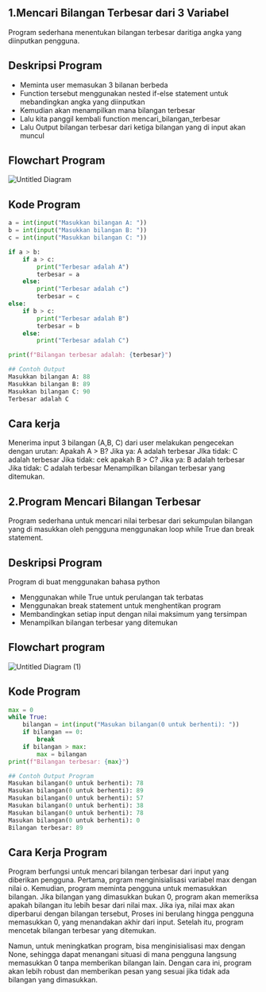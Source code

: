 ## 1.Mencari Bilangan Terbesar dari 3 Variabel
Program sederhana menentukan bilangan terbesar daritiga angka yang diinputkan pengguna.
## Deskripsi Program
- Meminta user memasukan 3 bilanan berbeda
- Function tersebut menggunakan nested if-else statement untuk mebandingkan angka yang diinputkan
- Kemudian akan menampilkan mana bilangan terbesar
- Lalu kita panggil kembali function mencari_bilangan_terbesar
- Lalu Output bilangan terbesar dari ketiga bilangan yang di input akan muncul
## Flowchart Program
![Untitled Diagram](https://github.com/user-attachments/assets/f91727a0-8797-4b57-b1e9-6c0514954b5f)
## Kode Program
```Python
a = int(input("Masukkan bilangan A: "))
b = int(input("Masukkan bilangan B: "))
c = int(input("Masukkan bilangan C: "))

if a > b:
    if a > c:
        print("Terbesar adalah A")
        terbesar = a
    else:
        print("Terbesar adalah c")
        terbesar = c
else:
    if b > c:
        print("Terbesar adalah B")
        terbesar = b
    else:
        print("Terbesar adalah C")

print(f"Bilangan terbesar adalah: {terbesar}")
```
```Python
## Contoh Output
Masukkan bilangan A: 88
Masukkan bilangan B: 89
Masukkan bilangan C: 90
Terbesar adalah C
```
## Cara kerja
Menerima input 3 bilangan (A,B, C) dari user melakukan pengecekan dengan urutan: Apakah A > B? Jika ya: A adalah terbesar JIka tidak: C adalah terbesar Jika tidak: cek apakah B > C? Jika ya: B adalah terbesar Jika tidak: C adalah terbesar Menampilkan bilangan terbesar yang ditemukan.

## 2.Program Mencari Bilangan Terbesar
Program sederhana untuk mencari nilai terbesar dari sekumpulan bilangan yang di masukkan oleh pengguna menggunakan loop while True dan break statement.

## Deskripsi Program
Program di buat menggunakan bahasa python
- Menggunakan while True untuk perulangan tak terbatas
- Menggunakan break statement untuk menghentikan program
- Membandingkan setiap input dengan nilai maksimum yang tersimpan
- Menampilkan bilangan terbesar yang ditemukan

## Flowchart program
![Untitled Diagram (1)](https://github.com/user-attachments/assets/e58fcc23-13a0-46e9-88ea-5d38b2d696c9)
## Kode Program
```Python
max = 0                                              
while True:                                          
    bilangan = int(input("Masukan bilangan(0 untuk berhenti): "))  
    if bilangan == 0:                               
        break                                       
    if bilangan > max:                     
        max = bilangan                     
print(f"Bilangan terbesar: {max}")
```
```Python
## Contoh Output Program
Masukan bilangan(0 untuk berhenti): 78
Masukan bilangan(0 untuk berhenti): 89
Masukan bilangan(0 untuk berhenti): 57
Masukan bilangan(0 untuk berhenti): 38
Masukan bilangan(0 untuk berhenti): 78
Masukan bilangan(0 untuk berhenti): 0
Bilangan terbesar: 89
```
## Cara Kerja Program
Program berfungsi untuk mencari bilangan terbesar dari input yang diberikan pengguna. Pertama, prgram menginisialisasi variabel max dengan nilai o. Kemudian, program meminta pengguna untuk memasukkan bilangan. Jika bilangan yang dimasukkan bukan 0, program akan memeriksa apakah bilangan itu lebih besar dari nilai max. Jika iya, nilai max akan diperbarui dengan bilangan tersebut, Proses ini berulang hingga pengguna memasukkan 0, yang menandakan akhir dari input. Setelah itu, program mencetak bilangan terbesar yang ditemukan.

Namun, untuk meningkatkan program, bisa menginisialisasi max dengan None, sehingga dapat menangani situasi di mana pengguna langsung memasukkan 0 tanpa memberikan bilangan lain. Dengan cara ini, program akan lebih robust dan memberikan pesan yang sesuai jika tidak ada bilangan yang dimasukkan.
